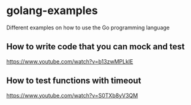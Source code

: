 # golang-examples
Different examples on how to use the Go programming language


## How to write code that you can mock and test
https://www.youtube.com/watch?v=b13zwMPLklE


## How to test functions with timeout
https://www.youtube.com/watch?v=S0TXb8yV3QM


